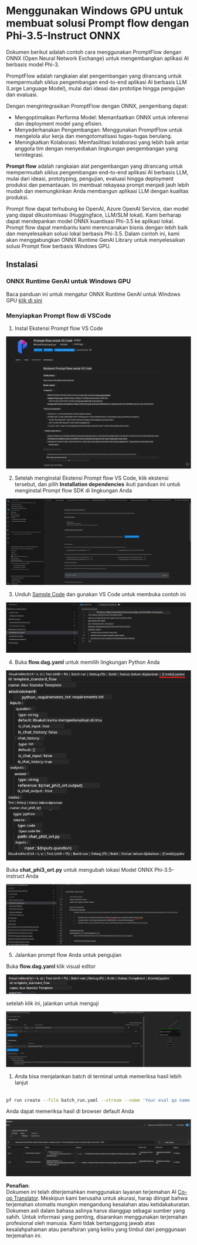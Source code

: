 <!--
CO_OP_TRANSLATOR_METADATA:
{
  "original_hash": "92e7dac1e5af0dd7c94170fdaf6860fe",
  "translation_date": "2025-05-09T18:54:10+00:00",
  "source_file": "md/02.Application/01.TextAndChat/Phi3/UsingPromptFlowWithONNX.md",
  "language_code": "id"
}
-->
# Menggunakan Windows GPU untuk membuat solusi Prompt flow dengan Phi-3.5-Instruct ONNX

Dokumen berikut adalah contoh cara menggunakan PromptFlow dengan ONNX (Open Neural Network Exchange) untuk mengembangkan aplikasi AI berbasis model Phi-3.

PromptFlow adalah rangkaian alat pengembangan yang dirancang untuk mempermudah siklus pengembangan end-to-end aplikasi AI berbasis LLM (Large Language Model), mulai dari ideasi dan prototipe hingga pengujian dan evaluasi.

Dengan mengintegrasikan PromptFlow dengan ONNX, pengembang dapat:

- Mengoptimalkan Performa Model: Memanfaatkan ONNX untuk inferensi dan deployment model yang efisien.
- Menyederhanakan Pengembangan: Menggunakan PromptFlow untuk mengelola alur kerja dan mengotomatisasi tugas-tugas berulang.
- Meningkatkan Kolaborasi: Memfasilitasi kolaborasi yang lebih baik antar anggota tim dengan menyediakan lingkungan pengembangan yang terintegrasi.

**Prompt flow** adalah rangkaian alat pengembangan yang dirancang untuk mempermudah siklus pengembangan end-to-end aplikasi AI berbasis LLM, mulai dari ideasi, prototyping, pengujian, evaluasi hingga deployment produksi dan pemantauan. Ini membuat rekayasa prompt menjadi jauh lebih mudah dan memungkinkan Anda membangun aplikasi LLM dengan kualitas produksi.

Prompt flow dapat terhubung ke OpenAI, Azure OpenAI Service, dan model yang dapat dikustomisasi (Huggingface, LLM/SLM lokal). Kami berharap dapat mendepankan model ONNX kuantisasi Phi-3.5 ke aplikasi lokal. Prompt flow dapat membantu kami merencanakan bisnis dengan lebih baik dan menyelesaikan solusi lokal berbasis Phi-3.5. Dalam contoh ini, kami akan menggabungkan ONNX Runtime GenAI Library untuk menyelesaikan solusi Prompt flow berbasis Windows GPU.

## **Instalasi**

### **ONNX Runtime GenAI untuk Windows GPU**

Baca panduan ini untuk mengatur ONNX Runtime GenAI untuk Windows GPU [klik di sini](./ORTWindowGPUGuideline.md)

### **Menyiapkan Prompt flow di VSCode**

1. Instal Ekstensi Prompt flow VS Code

![pfvscode](../../../../../../translated_images/pfvscode.79f42ae5dd93ed35c19d6d978ae75831fef40e0b8440ee48b893b5a0597d2260.id.png)

2. Setelah menginstal Ekstensi Prompt flow VS Code, klik ekstensi tersebut, dan pilih **Installation dependencies** ikuti panduan ini untuk menginstal Prompt flow SDK di lingkungan Anda

![pfsetup](../../../../../../translated_images/pfsetup.0c82d99c7760aac29833b37faf4329e67e22279b1c5f37a73724dfa9ebaa32ee.id.png)

3. Unduh [Sample Code](../../../../../../code/09.UpdateSamples/Aug/pf/onnx_inference_pf) dan gunakan VS Code untuk membuka contoh ini

![pfsample](../../../../../../translated_images/pfsample.7bf40b133a558d86356dd6bc0e480bad2659d9c5364823dae9b3e6784e6f2d25.id.png)

4. Buka **flow.dag.yaml** untuk memilih lingkungan Python Anda

![pfdag](../../../../../../translated_images/pfdag.c5eb356fa3a96178cd594de9a5da921c4bbe646a9946f32aa20d344ccbeb51a0.id.png)

   Buka **chat_phi3_ort.py** untuk mengubah lokasi Model ONNX Phi-3.5-instruct Anda

![pfphi](../../../../../../translated_images/pfphi.fff4b0afea47c92c8481174dbf3092823906fca5b717fc642f78947c3e5bbb39.id.png)

5. Jalankan prompt flow Anda untuk pengujian

Buka **flow.dag.yaml** klik visual editor

![pfv](../../../../../../translated_images/pfv.7af6ecd65784a98558b344ba69b5ba6233876823fb435f163e916a632394fc1e.id.png)

setelah klik ini, jalankan untuk menguji

![pfflow](../../../../../../translated_images/pfflow.9697e0fda67794bb0cf4b78d52e6f5a42002eec935bc2519933064afbbdd34f0.id.png)

1. Anda bisa menjalankan batch di terminal untuk memeriksa hasil lebih lanjut


```bash

pf run create --file batch_run.yaml --stream --name 'Your eval qa name'    

```

Anda dapat memeriksa hasil di browser default Anda


![pfresult](../../../../../../translated_images/pfresult.972eb57dd5bec646e1aa01148991ba8959897efea396e42cf9d7df259444878d.id.png)

**Penafian**:  
Dokumen ini telah diterjemahkan menggunakan layanan terjemahan AI [Co-op Translator](https://github.com/Azure/co-op-translator). Meskipun kami berusaha untuk akurasi, harap diingat bahwa terjemahan otomatis mungkin mengandung kesalahan atau ketidakakuratan. Dokumen asli dalam bahasa aslinya harus dianggap sebagai sumber yang sahih. Untuk informasi yang penting, disarankan menggunakan terjemahan profesional oleh manusia. Kami tidak bertanggung jawab atas kesalahpahaman atau penafsiran yang keliru yang timbul dari penggunaan terjemahan ini.